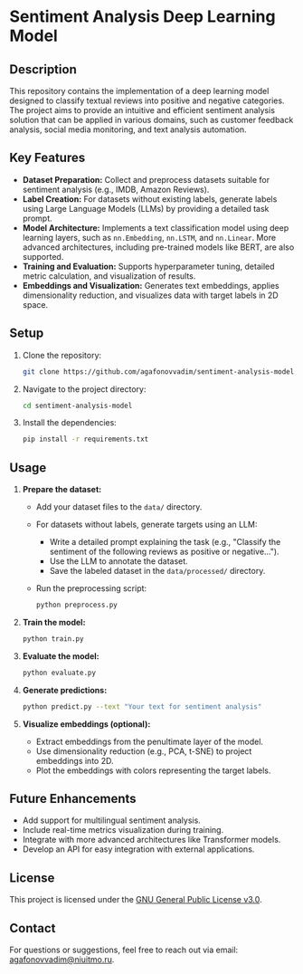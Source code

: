 # Sentiment Analysis Deep Learning Model

## Description
This repository contains the implementation of a deep learning model designed to classify textual reviews into positive and negative categories. The project aims to provide an intuitive and efficient sentiment analysis solution that can be applied in various domains, such as customer feedback analysis, social media monitoring, and text analysis automation.

## Key Features
- **Dataset Preparation:** Collect and preprocess datasets suitable for sentiment analysis (e.g., IMDB, Amazon Reviews).
- **Label Creation:** For datasets without existing labels, generate labels using Large Language Models (LLMs) by providing a detailed task prompt.
- **Model Architecture:** Implements a text classification model using deep learning layers, such as `nn.Embedding`, `nn.LSTM`, and `nn.Linear`. More advanced architectures, including pre-trained models like BERT, are also supported.
- **Training and Evaluation:** Supports hyperparameter tuning, detailed metric calculation, and visualization of results.
- **Embeddings and Visualization:** Generates text embeddings, applies dimensionality reduction, and visualizes data with target labels in 2D space.

## Setup
1. Clone the repository:
   ```bash
   git clone https://github.com/agafonovvadim/sentiment-analysis-model.git
   ```
2. Navigate to the project directory:
   ```bash
   cd sentiment-analysis-model
   ```
3. Install the dependencies:
   ```bash
   pip install -r requirements.txt
   ```

## Usage
1. **Prepare the dataset:**
   - Add your dataset files to the `data/` directory.
   - For datasets without labels, generate targets using an LLM:
     - Write a detailed prompt explaining the task (e.g., "Classify the sentiment of the following reviews as positive or negative...").
     - Use the LLM to annotate the dataset.
     - Save the labeled dataset in the `data/processed/` directory.

   - Run the preprocessing script:
     ```bash
     python preprocess.py
     ```

2. **Train the model:**
   ```bash
   python train.py
   ```

3. **Evaluate the model:**
   ```bash
   python evaluate.py
   ```

4. **Generate predictions:**
   ```bash
   python predict.py --text "Your text for sentiment analysis"
   ```

5. **Visualize embeddings (optional):**
   - Extract embeddings from the penultimate layer of the model.
   - Use dimensionality reduction (e.g., PCA, t-SNE) to project embeddings into 2D.
   - Plot the embeddings with colors representing the target labels.

## Future Enhancements
- Add support for multilingual sentiment analysis.
- Include real-time metrics visualization during training.
- Integrate with more advanced architectures like Transformer models.
- Develop an API for easy integration with external applications.

## License
This project is licensed under the [GNU General Public License v3.0](LICENSE).

## Contact
For questions or suggestions, feel free to reach out via email: [agafonovvadim@niuitmo.ru](mailto:your.email@example.com).
